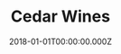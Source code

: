 ---
title: Cedar Wines
metaDescription:
date: 2018-01-01T00:00:00.000Z
summary: eCommerce website for Cedar Wines. The site includes wines sorted by region allowing for an easy shopping experience for the customer.
link: https://cedarwines.com/
buttonText: Visit Site
image: /static/img/projects/cedarwines.jpg
tags:
  - WordPress
  - WooCommerce
  - HTML
  - CSS
  - jQuery
---